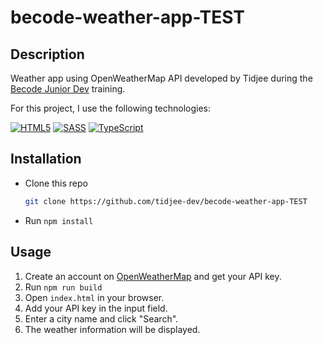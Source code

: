 # becode-weather-app-TEST

## Description

Weather app using OpenWeatherMap API developed by Tidjee during the [Becode Junior Dev](https://becode.org/fr/les-formations/junior-developer/) training.

For this project, I use the following technologies:

[![HTML5](https://img.shields.io/badge/html5-%23E34F26.svg?style=for-the-badge&logo=html5&logoColor=white)](https://developer.mozilla.org/en-US/docs/Web/HTML) [![SASS](https://img.shields.io/badge/SASS-hotpink.svg?style=for-the-badge&logo=SASS&logoColor=white)](https://sass-lang.com) [![TypeScript](https://img.shields.io/badge/typescript-%23007ACC.svg?style=for-the-badge&logo=typescript&logoColor=white)](https://www.typescriptlang.org/)

## Installation

- Clone this repo
  ```bash
  git clone https://github.com/tidjee-dev/becode-weather-app-TEST
  ```
- Run `npm install`

## Usage

1. Create an account on [OpenWeatherMap](https://openweathermap.org) and get your API key.
2. Run `npm run build`
3. Open `index.html` in your browser.
4. Add your API key in the input field.
5. Enter a city name and click "Search".
6. The weather information will be displayed.
